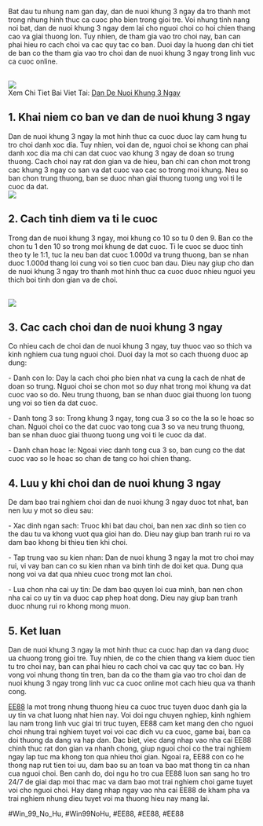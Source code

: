 <p>Bat dau tu nhung nam gan day, dan de nuoi khung 3 ngay da tro thanh mot trong nhung hinh thuc ca cuoc pho bien trong gioi tre. Voi nhung tinh nang noi bat, dan de nuoi khung 3 ngay dem lai cho nguoi choi co hoi chien thang cao va giai thuong lon. Tuy nhien, de tham gia vao tro choi nay, ban can phai hieu ro cach choi va cac quy tac co ban. Duoi day la huong dan chi tiet de ban co the tham gia vao tro choi dan de nuoi khung 3 ngay trong linh vuc ca cuoc online.</p><br><img src="https://ee88vn.wiki/wp-content/uploads/2025/04/Dan-de-nuoi-khung-3-ngay-la-gi.png"></br>
Xem Chi Tiet Bai Viet Tai: <a href="https://ee88vn.wiki/dan-de-nuoi-khung-3-ngay/">Dan De Nuoi Khung 3 Ngay</a><h2>1. Khai niem co ban ve dan de nuoi khung 3 ngay</h2><p>Dan de nuoi khung 3 ngay la mot hinh thuc ca cuoc duoc lay cam hung tu tro choi danh xoc dia. Tuy nhien, voi dan de, nguoi choi se khong can phai danh xoc dia ma chi can dat cuoc vao khung 3 ngay de doan so trung thuong. Cach choi nay rat don gian va de hieu, ban chi can chon mot trong cac khung 3 ngay co san va dat cuoc vao cac so trong moi khung. Neu so ban chon trung thuong, ban se duoc nhan giai thuong tuong ung voi ti le cuoc da dat.<br><img src="https://ee88vn.wiki/wp-content/uploads/2025/04/Dan-De-Nuoi-Khung-3-Ngay-Chien-Thuat-Bat-Bai-An-Chac.png"></br><h2>2. Cach tinh diem va ti le cuoc</h2><p>Trong dan de nuoi khung 3 ngay, moi khung co 10 so tu 0 den 9. Ban co the chon tu 1 den 10 so trong moi khung de dat cuoc. Ti le cuoc se duoc tinh theo ty le 1:1, tuc la neu ban dat cuoc 1.000d va trung thuong, ban se nhan duoc 1.000d thang loi cung voi so tien cuoc ban dau. Dieu nay giup cho dan de nuoi khung 3 ngay tro thanh mot hinh thuc ca cuoc duoc nhieu nguoi yeu thich boi tinh don gian va de choi.</p><br><img src="https://ee88vn.wiki/wp-content/uploads/2025/04/Dan-de-nuoi-khung-3-ngay-la-gi.png"></br><h2>3. Cac cach choi dan de nuoi khung 3 ngay</h2><p>Co nhieu cach de choi dan de nuoi khung 3 ngay, tuy thuoc vao so thich va kinh nghiem cua tung nguoi choi. Duoi day la mot so cach thuong duoc ap dung:<p>- Danh con lo: Day la cach choi pho bien nhat va cung la cach de nhat de doan so trung. Nguoi choi se chon mot so duy nhat trong moi khung va dat cuoc vao so do. Neu trung thuong, ban se nhan duoc giai thuong lon tuong ung voi so tien da dat cuoc.</p><p>- Danh tong 3 so: Trong khung 3 ngay, tong cua 3 so co the la so le hoac so chan. Nguoi choi co the dat cuoc vao tong cua 3 so va neu trung thuong, ban se nhan duoc giai thuong tuong ung voi ti le cuoc da dat.<p>- Danh chan hoac le: Ngoai viec danh tong cua 3 so, ban cung co the dat cuoc vao so le hoac so chan de tang co hoi chien thang.</p><h2>4. Luu y khi choi dan de nuoi khung 3 ngay</h2><p>De dam bao trai nghiem choi dan de nuoi khung 3 ngay duoc tot nhat, ban nen luu y mot so dieu sau:</p><p>- Xac dinh ngan sach: Truoc khi bat dau choi, ban nen xac dinh so tien co the dau tu va khong vuot qua gioi han do. Dieu nay giup ban tranh rui ro va dam bao khong bi thieu tien khi choi.</p><p>- Tap trung vao su kien nhan: Dan de nuoi khung 3 ngay la mot tro choi may rui, vi vay ban can co su kien nhan va binh tinh de doi ket qua. Dung qua nong voi va dat qua nhieu cuoc trong mot lan choi.</p><p>- Lua chon nha cai uy tin: De dam bao quyen loi cua minh, ban nen chon nha cai co uy tin va duoc cap phep hoat dong. Dieu nay giup ban tranh duoc nhung rui ro khong mong muon.</p><h2>5. Ket luan</h2><p>Dan de nuoi khung 3 ngay la mot hinh thuc ca cuoc hap dan va dang duoc ua chuong trong gioi tre. Tuy nhien, de co the chien thang va kiem duoc tien tu tro choi nay, ban can phai hieu ro cach choi va cac quy tac co ban. Hy vong voi nhung thong tin tren, ban da co the tham gia vao tro choi dan de nuoi khung 3 ngay trong linh vuc ca cuoc online mot cach hieu qua va thanh cong.</p><p><a href="https://ee88vn.wiki/">EE88</a> la mot trong nhung thuong hieu ca cuoc truc tuyen duoc danh gia la uy tin va chat luong nhat hien nay. Voi doi ngu chuyen nghiep, kinh nghiem lau nam trong linh vuc giai tri truc tuyen, EE88 cam ket mang den cho nguoi choi nhung trai nghiem tuyet voi voi cac dich vu ca cuoc, game bai, ban ca doi thuong da dang va hap dan. Dac biet, viec dang nhap vao nha cai EE88 chinh thuc rat don gian va nhanh chong, giup nguoi choi co the trai nghiem ngay lap tuc ma khong ton qua nhieu thoi gian. Ngoai ra, EE88 con co he thong nap rut tien toi uu, dam bao su an toan va bao mat thong tin ca nhan cua nguoi choi. Ben canh do, doi ngu ho tro cua EE88 luon san sang ho tro 24/7 de giai dap moi thac mac va dam bao mot trai nghiem choi game tuyet voi cho nguoi choi. Hay dang nhap ngay vao nha cai EE88 de kham pha va trai nghiem nhung dieu tuyet voi ma thuong hieu nay mang lai.</p>
#Win_99_No_Hu, #Win99NoHu, #EE88, #EE88, #EE88
